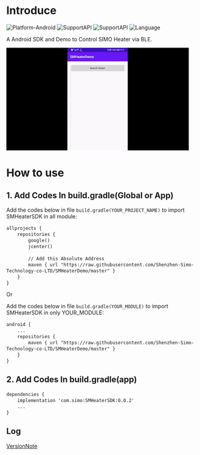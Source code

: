 # Introduce

![Platform-Android](https://img.shields.io/badge/Platform-Android-blue.svg) ![SupportAPI](https://img.shields.io/badge/API-23+-green.svg) ![SupportAPI](https://img.shields.io/badge/Android-6.0+-orange.svg) ![Language](https://img.shields.io/badge/Language-Kotlin-sky.svg)

A Android SDK and Demo to Control SIMO Heater via BLE.

![Demo](demo.gif)

# How to use

## 1. Add Codes In build.gradle(Global or App)

Add the codes below in file `build.gradle(YOUR_PROJECT_NAME)` to import SMHeaterSDK in all module:

```
allprojects {
	repositories {
		google()
		jcenter()
		
		// Add this Absolute Address
		maven { url "https://raw.githubusercontent.com/Shenzhen-Simo-Technology-co-LTD/SMHeaterDemo/master" }
    }
}
```

Or 


Add the codes below in file `build.gradle(YOUR_MODULE)` to import SMHeaterSDK in only YOUR_MODULE:

```
android {
	...
	repositories {
        maven { url "https://raw.githubusercontent.com/Shenzhen-Simo-Technology-co-LTD/SMHeaterDemo/master" }
    }
}
``` 

## 2. Add Codes In build.gradle(app)


```
dependencies {
	implementation 'com.simo:SMHeaterSDK:0.0.2'
	...
}
```

## Log

[VersionNote](VersionNote.md)
